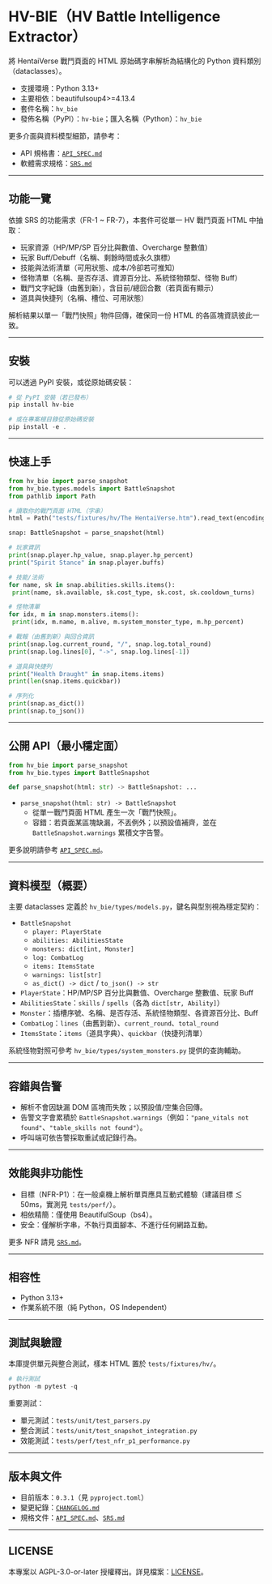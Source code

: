 # HV-BIE（HV Battle Intelligence Extractor）

將 HentaiVerse 戰鬥頁面的 HTML 原始碼字串解析為結構化的 Python 資料類別（dataclasses）。

- 支援環境：Python 3.13+
- 主要相依：beautifulsoup4>=4.13.4
- 套件名稱：`hv_bie`
- 發佈名稱（PyPI）：`hv-bie`；匯入名稱（Python）：`hv_bie`

更多介面與資料模型細節，請參考：

- API 規格書：[`API_SPEC.md`](/API_SPEC.md)
- 軟體需求規格：[`SRS.md`](/SRS.md)

---

## 功能一覽

依據 SRS 的功能需求（FR-1 ~ FR-7），本套件可從單一 HV 戰鬥頁面 HTML 中抽取：

- 玩家資源（HP/MP/SP 百分比與數值、Overcharge 整數值）
- 玩家 Buff/Debuff（名稱、剩餘時間或永久旗標）
- 技能與法術清單（可用狀態、成本/冷卻若可推知）
- 怪物清單（名稱、是否存活、資源百分比、系統怪物類型、怪物 Buff）
- 戰鬥文字紀錄（由舊到新），含目前/總回合數（若頁面有顯示）
- 道具與快捷列（名稱、槽位、可用狀態）

解析結果以單一「戰鬥快照」物件回傳，確保同一份 HTML 的各區塊資訊彼此一致。

---

## 安裝

可以透過 PyPI 安裝，或從原始碼安裝：

```powershell
# 從 PyPI 安裝（若已發布）
pip install hv-bie

# 或在專案根目錄從原始碼安裝
pip install -e .
```

---

## 快速上手

```python
from hv_bie import parse_snapshot
from hv_bie.types.models import BattleSnapshot
from pathlib import Path

# 讀取你的戰鬥頁面 HTML（字串）
html = Path("tests/fixtures/hv/The HentaiVerse.htm").read_text(encoding="utf-8")

snap: BattleSnapshot = parse_snapshot(html)

# 玩家資訊
print(snap.player.hp_value, snap.player.hp_percent)
print("Spirit Stance" in snap.player.buffs)

# 技能/法術
for name, sk in snap.abilities.skills.items():
 print(name, sk.available, sk.cost_type, sk.cost, sk.cooldown_turns)

# 怪物清單
for idx, m in snap.monsters.items():
 print(idx, m.name, m.alive, m.system_monster_type, m.hp_percent)

# 戰報（由舊到新）與回合資訊
print(snap.log.current_round, "/", snap.log.total_round)
print(snap.log.lines[0], "->", snap.log.lines[-1])

# 道具與快捷列
print("Health Draught" in snap.items.items)
print(len(snap.items.quickbar))

# 序列化
print(snap.as_dict())
print(snap.to_json())
```

---

## 公開 API（最小穩定面）

```python
from hv_bie import parse_snapshot
from hv_bie.types import BattleSnapshot

def parse_snapshot(html: str) -> BattleSnapshot: ...
```

- `parse_snapshot(html: str) -> BattleSnapshot`
  - 從單一戰鬥頁面 HTML 產生一次「戰鬥快照」。
  - 容錯：若頁面某區塊缺漏，不丟例外；以預設值補齊，並在 `BattleSnapshot.warnings` 累積文字告警。

更多說明請參考 [`API_SPEC.md`](/API_SPEC.md)。

---

## 資料模型（概要）

主要 dataclasses 定義於 `hv_bie/types/models.py`，鍵名與型別視為穩定契約：

- `BattleSnapshot`
  - `player: PlayerState`
  - `abilities: AbilitiesState`
  - `monsters: dict[int, Monster]`
  - `log: CombatLog`
  - `items: ItemsState`
  - `warnings: list[str]`
  - `as_dict() -> dict` / `to_json() -> str`
- `PlayerState`：HP/MP/SP 百分比與數值、Overcharge 整數值、玩家 Buff
- `AbilitiesState`：`skills` / `spells`（各為 `dict[str, Ability]`）
- `Monster`：插槽序號、名稱、是否存活、系統怪物類型、各資源百分比、Buff
- `CombatLog`：`lines`（由舊到新）、`current_round`、`total_round`
- `ItemsState`：`items`（道具字典）、`quickbar`（快捷列清單）

系統怪物對照可參考 `hv_bie/types/system_monsters.py` 提供的查詢輔助。

---

## 容錯與告警

- 解析不會因缺漏 DOM 區塊而失敗；以預設值/空集合回傳。
- 告警文字會累積於 `BattleSnapshot.warnings`（例如：`"pane_vitals not found"`、`"table_skills not found"`）。
- 呼叫端可依告警採取重試或記錄行為。

---

## 效能與非功能性

- 目標（NFR-P1）：在一般桌機上解析單頁應具互動式體驗（建議目標 ≲ 50ms，實測見 `tests/perf/`）。
- 相依精簡：僅使用 BeautifulSoup（bs4）。
- 安全：僅解析字串，不執行頁面腳本、不進行任何網路互動。

更多 NFR 請見 [`SRS.md`](/SRS.md)。

---

## 相容性

- Python 3.13+
- 作業系統不限（純 Python，OS Independent）

---

## 測試與驗證

本庫提供單元與整合測試，樣本 HTML 置於 `tests/fixtures/hv/`。

```powershell
# 執行測試
python -m pytest -q
```

重要測試：

- 單元測試：`tests/unit/test_parsers.py`
- 整合測試：`tests/unit/test_snapshot_integration.py`
- 效能測試：`tests/perf/test_nfr_p1_performance.py`

---

## 版本與文件

- 目前版本：`0.3.1`（見 `pyproject.toml`）
- 變更紀錄：[`CHANGELOG.md`](/CHANGELOG.md)
- 規格文件：[`API_SPEC.md`](/API_SPEC.md)、[`SRS.md`](/SRS.md)

---

## LICENSE

本專案以 AGPL-3.0-or-later 授權釋出。詳見檔案：[LICENSE](/LICENSE)。
